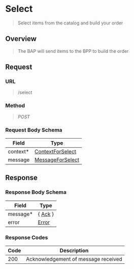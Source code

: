 # Select

> Select items from the catalog and build your order

## Overview

> The BAP will send items to the BPP to build the order

## Request

### URL

> /select

### Method

> _POST_

### Request Body Schema

| **Field** | **Type**                                                                       |
| --------- | ------------------------------------------------------------------------------ |
| context\* | [ContextForSelect](/docs/core-specification/schema-reference/contextforselect) |
| message   | [MessageForSelect](/docs/core-specification/schema-reference/messageforselect) |

## Response

### Response Body Schema

| **Field** | **Type**                                                 |
| --------- | -------------------------------------------------------- |
| message\* | { [Ack](/docs/core-specification/schema-reference/ack) } |
| error     | [Error](/docs/core-specification/schema-reference/error) |

### Response Codes

| **Code** | **Description**                     |
| -------- | ----------------------------------- |
| 200      | Acknowledgement of message received |
